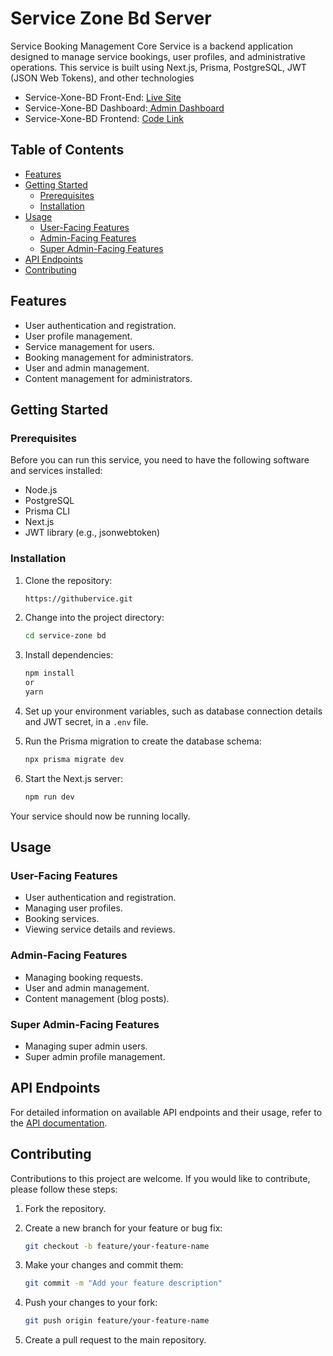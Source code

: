 
# Service Zone Bd Server 

Service Booking Management Core Service is a backend application designed to manage service bookings, user profiles, and administrative operations. This service is built using Next.js, Prisma, PostgreSQL, JWT (JSON Web Tokens), and other technologies

- Service-Xone-BD Front-End: [Live Site](https://service-xone-bd.vercel.app/)
- Service-Xone-BD Dashboard:[ Admin Dashboard](https://service-zone-bd-dashboard.vercel.app/)
- Service-Xone-BD Frontend: [Code Link](https://github.com/devshakilh/service-xone-bd_frontend?tab=readme-ov-file)

## Table of Contents

- [Features](#features)
- [Getting Started](#getting-started)
  - [Prerequisites](#prerequisites)
  - [Installation](#installation)
- [Usage](#usage)
  - [User-Facing Features](#user-facing-features)
  - [Admin-Facing Features](#admin-facing-features)
  - [Super Admin-Facing Features](#super-admin-facing-features)
- [API Endpoints](#api-endpoints)
- [Contributing](#contributing)


## Features

- User authentication and registration.
- User profile management.
- Service management for users.
- Booking management for administrators.
- User and admin management.
- Content management for administrators.

## Getting Started

### Prerequisites

Before you can run this service, you need to have the following software and services installed:

- Node.js
- PostgreSQL
- Prisma CLI
- Next.js
- JWT library (e.g., jsonwebtoken)

### Installation

1. Clone the repository:

   ```bash
   https://githubervice.git
   ```

2. Change into the project directory:

   ```bash
   cd service-zone bd
   ```

3. Install dependencies:

   ```bash
   npm install
   or
   yarn
   ```

4. Set up your environment variables, such as database connection details and JWT secret, in a `.env` file.

5. Run the Prisma migration to create the database schema:

   ```bash
   npx prisma migrate dev
   ```

6. Start the Next.js server:

   ```bash
   npm run dev
   ```

Your service should now be running locally.

## Usage

### User-Facing Features

- User authentication and registration.
- Managing user profiles.
- Booking services.
- Viewing service details and reviews.

### Admin-Facing Features

- Managing booking requests.
- User and admin management.
- Content management (blog posts).

### Super Admin-Facing Features

- Managing super admin users.
- Super admin profile management.

## API Endpoints

For detailed information on available API endpoints and their usage, refer to the [API documentation](API.md).

## Contributing

Contributions to this project are welcome. If you would like to contribute, please follow these steps:

1. Fork the repository.

2. Create a new branch for your feature or bug fix:

   ```bash
   git checkout -b feature/your-feature-name
   ```

3. Make your changes and commit them:

   ```bash
   git commit -m "Add your feature description"
   ```

4. Push your changes to your fork:

   ```bash
   git push origin feature/your-feature-name
   ```

5. Create a pull request to the main repository.



